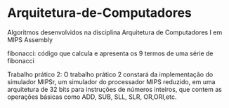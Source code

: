 # Arquitetura-de-Computadores
Algoritmos desenvolvidos na disciplina Arquitetura de Computadores I em MIPS Assembly


fibonacci: código que calcula e apresenta os 9 termos de uma série de fibonacci

Trabalho prático 2: O trabalho prático 2 constará da implementação do simulador MIPSr, um simulador do
processador MIPS reduzido, em uma arquitetura de 32 bits para instruções de números inteiros, que contem as operações básicas como ADD, SUB, SLL, SLR, OR,ORI,etc.

